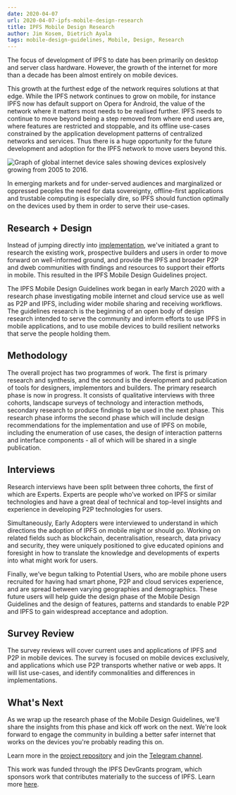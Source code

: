 ```yaml
---
date: 2020-04-07
url: 2020-04-07-ipfs-mobile-design-research
title: IPFS Mobile Design Research
author: Jim Kosem, Dietrich Ayala
tags: mobile-design-guidelines, Mobile, Design, Research
---
```


The focus of development of IPFS to date has been primarily on desktop and server class hardware. However, the growth of the internet for more than a decade has been almost entirely on mobile devices.

This growth at the furthest edge of the network requires solutions at that edge. While the IPFS network continues to grow on mobile, for instance IPFS now has default support on Opera for Android, the value of the network where it matters most needs to be realised further. IPFS needs to continue to move beyond being a step removed from where end users are, where features are restricted and stoppable, and its offline use-cases constrained by the application development patterns of centralized networks and services. Thus there is a huge opportunity for the future development and adoption for the IPFS network to move users beyond this.

![Graph of global internet device sales showing 
devices explosively growing from 2005 to 2016.](https://i.imgur.com/aoBO47b.jpg)

In emerging markets and for under-served audiences and marginalized or oppressed peoples the need for data sovereignty, offline-first applications and trustable computing is especially dire, so IPFS should function optimally on the devices used by them in order to serve their use-cases.

## Research + Design

Instead of jumping directly into [implementation](https://github.com/ipfs/roadmap/issues/45), we've initiated a grant to research the existing work, prospective builders and users in order to move forward on well-informed ground, and provide the IPFS and broader P2P and dweb communities with findings and resources to support their efforts in  mobile. This resulted in the IPFS Mobile Design Guidelines project.

The IPFS Mobile Design Guidelines work began in early March 2020 with a research phase investigating mobile internet and cloud service use as well as P2P and IPFS, including wider mobile sharing and receiving workflows. The guidelines research is the beginning of an open body of design research intended to serve the community and inform efforts to use IPFS in mobile applications, and to use mobile devices to build resilient networks that serve the people holding them.

## Methodology

The overall project has two programmes of work. The first is primary research and synthesis, and the second is the development and publication of tools for designers, implementors and builders. The primary research phase is now in progress. It consists of qualitative interviews with three cohorts, landscape surveys of technology and interaction methods, secondary research to produce findings to be used in the next phase. This research phase informs the second phase which will include design recommendations for the implementation and use of IPFS on mobile, including the enumeration of use cases, the design of interaction patterns and interface components - all of which will be shared in a single publication.

## Interviews

Research interviews have been split between three cohorts, the first of which are Experts. Experts are people who’ve worked on IPFS or similar technologies and have a great deal of technical and top-level insights and experience in developing P2P technologies for users.

Simultaneously, Early Adopters were interviewed to understand in which directions the adoption of IPFS on mobile might or should go. Working on related fields such as blockchain, decentralisation, research, data privacy and security, they were uniquely positioned to give educated opinions and foresight in how to translate the knowledge and developments of experts into what might work for users.

Finally, we’ve begun talking to Potential Users, who are mobile phone users recruited for having had smart phone, P2P and cloud services experience, and are spread between varying geographies and demographics. These future users will help guide the design phase of the Mobile Design Guidelines and the design of features, patterns and standards to enable P2P and IPFS to gain widespread acceptance and adoption.

## Survey Review

The survey reviews will cover current uses and applications of IPFS and P2P in mobile devices. The survey is focused on mobile devices exclusively, and applications which use P2P transports whether native or web apps. It will list use-cases, and identify commonalities and differences in implementations.

## What's Next

As we wrap up the research phase of the Mobile Design Guidelines, we'll share the insights from this phase and kick off work on the next. We're look forward to engage the community in building a better safer internet that works on the devices you're probably reading this on.

Learn more in the [project repository](https://github.com/ipfs/mobile-design-guidelines) and join the [Telegram channel](https://t.me/joinchat/H8bKHhSATdsqbPJsPIzcfw).

This work was funded through the IPFS DevGrants program, which sponsors work that contributes materially to the success of IPFS. Learn more [here](https://github.com/ipfs/devgrants).

